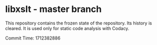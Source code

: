# libxslt - master branch

This repository contains the frozen state of the repository.
Its history is cleared. It is used only for static code
analysis with Codacy.

Commit Time: 1712382886